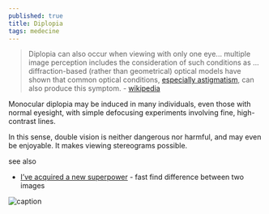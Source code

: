 ```yaml
---
published: true
title: Diplopia
tags: medecine
---
```

> Diplopia can also occur when viewing with only one eye...  multiple image perception includes the consideration of such conditions as ... diffraction-based (rather than geometrical) optical models have shown that common optical conditions, [especially astigmatism](https://www.youtube.com/watch?v=SoqjbfSlSds), can also produce this symptom. - [wikipedia](https://en.wikipedia.org/wiki/Diplopia#Monocular)

Monocular diplopia may be induced in many individuals, even those with normal eyesight, with simple defocusing experiments involving fine, high-contrast lines.

In this sense, double vision is neither dangerous nor harmful, and may even be enjoyable. It makes viewing stereograms possible.

see also
- [I’ve acquired a new superpower](https://danielwirtz.com/blog/spot-the-difference-superpower) - fast find difference between two images


![caption](https://upload.wikimedia.org/wikipedia/commons/5/53/Diplopia.jpg)
